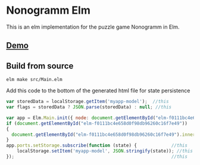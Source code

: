 # Nonogramm Elm

This is an elm implementation for the puzzle game Nonogramm in Elm.
## [Demo](alcatracz.github.io/NonogramElm/)

## Build from source

`elm make src/Main.elm`

Add this code to the bottom of the generated html file for state persistence
```javascript
var storedData = localStorage.getItem('myapp-model');  //this
var flags = storedData ? JSON.parse(storedData) : null; //this  

var app = Elm.Main.init({ node: document.getElementById("elm-f0111bc4e658d0f98db96260c16f7e49"), flags: flags }); //this
if (document.getElementById("elm-f0111bc4e658d0f98db96260c16f7e49"))
{
  document.getElementById("elm-f0111bc4e658d0f98db96260c16f7e49").innerText = 'This is a headless program, meaning there is nothing to show here.\n\nI started the program anyway though, and you can access it as `app` in the developer console.';
}
app.ports.setStorage.subscribe(function (state) {             //this
	localStorage.setItem('myapp-model', JSON.stringify(state)); //this
});                                                           //this
```
